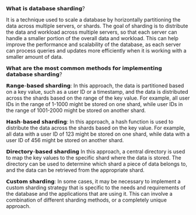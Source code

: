 𝗪𝗵𝗮𝘁 𝗶𝘀 𝗱𝗮𝘁𝗮𝗯𝗮𝘀𝗲 𝘀𝗵𝗮𝗿𝗱𝗶𝗻𝗴?

It is a technique used to scale a database by horizontally partitioning the data across multiple servers, or shards. The goal of sharding is to distribute the data and
workload across multiple servers, so that each server can handle a smaller portion of the overall data and workload.
This can help improve the performance and scalability of the database, as each server can process queries and updates more efficiently when it is working with a smaller 
amount of data.


𝗪𝗵𝗮𝘁 𝗮𝗿𝗲 𝘁𝗵𝗲 𝗺𝗼𝘀𝘁 𝗰𝗼𝗺𝗺𝗼𝗻 𝗺𝗲𝘁𝗵𝗼𝗱𝘀 𝗳𝗼𝗿 𝗶𝗺𝗽𝗹𝗲𝗺𝗲𝗻𝘁𝗶𝗻𝗴 𝗱𝗮𝘁𝗮𝗯𝗮𝘀𝗲 𝘀𝗵𝗮𝗿𝗱𝗶𝗻𝗴?

𝗥𝗮𝗻𝗴𝗲-𝗯𝗮𝘀𝗲𝗱 𝘀𝗵𝗮𝗿𝗱𝗶𝗻𝗴: In this approach, the data is partitioned based on a key value, such as a user ID or a timestamp, and the data is distributed across the shards 
based on the range of the key value. For example, all user IDs in the range of 1-1000 might be stored on one shard, while user IDs in the range of 1001-2000 might be 
stored on another shard.

𝗛𝗮𝘀𝗵-𝗯𝗮𝘀𝗲𝗱 𝘀𝗵𝗮𝗿𝗱𝗶𝗻𝗴: In this approach, a hash function is used to distribute the data across the shards based on the key value. For example, all data with a user ID of 
123 might be stored on one shard, while data with a user ID of 456 might be stored on another shard.

𝗗𝗶𝗿𝗲𝗰𝘁𝗼𝗿𝘆-𝗯𝗮𝘀𝗲𝗱 𝘀𝗵𝗮𝗿𝗱𝗶𝗻𝗴 In this approach, a central directory is used to map the key values to the specific shard where the data is stored. The directory can be used to
determine which shard a piece of data belongs to, and the data can be retrieved from the appropriate shard.

𝗖𝘂𝘀𝘁𝗼𝗺 𝘀𝗵𝗮𝗿𝗱𝗶𝗻𝗴: In some cases, it may be necessary to implement a custom sharding strategy that is specific to the needs and requirements of the database and the 
applications that are using it. This can involve a combination of different sharding methods, or a completely unique approach.

